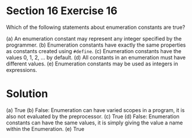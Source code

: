 # Section 16 Exercise 16

Which of the following statements about enumeration constants are true?

(a) An enumeration constant may represent any integer specified by the programmer.
(b) Enumeration constants have exactly the same properties as constants created using `#define`.
(c) Enumeration constants have the values 0, 1, 2, ... by default.
(d) All constants in an enumeration must have different values.
(e) Enumeration constants may be used as integers in expressions.


# Solution

(a) True
(b) False: Enumeration can have varied scopes in a program, it is also not evaluated by the preprocessor.
(c) True
(d) False: Enumeration constants can have the same values, it is simply giving the value a name within the Enumeration.
(e) True

